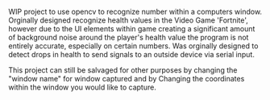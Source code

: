 WIP project to use opencv to recognize number within a computers window. Orginally designed recognize health values in the Video Game 'Fortnite', 
however due to the UI elements within game creating a significant amount of background noise around the player's health value the program is not
entirely accurate, especially on certain numbers. Was orginally designed to detect drops in health to send signals to an outside device via serial input.

This project can still be salvaged for other purposes by changing the "window name" for window captured and by Changing the coordinates within the window
you would like to capture.
